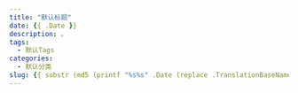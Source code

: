```yaml
---
title: "默认标题"
date: {{ .Date }}
description: 。
tags:
  - 默认Tags
categories:
  - 默认分类
slug: {{ substr (md5 (printf "%s%s" .Date (replace .TranslationBaseName "-" " " | title))) 4 8 }}
---
```


